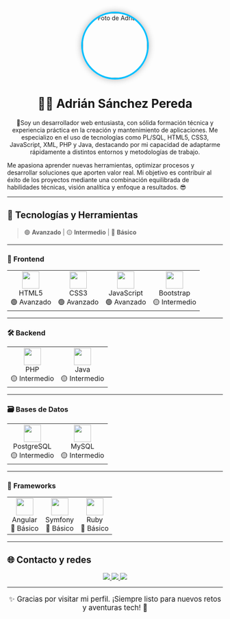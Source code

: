 <p align="center"> 
  <img src="url-de-tu-foto-de-perfil" width="150" alt="Foto de Adrián" style="border-radius: 50%; border: 4px solid #00BFFF; box-shadow: 0 0 15px rgba(0,0,0,0.3);" />
</p>

<h1 align="center">👨‍💻 Adrián Sánchez Pereda</h1>

<p align="center">
    🚀Soy un desarrollador web entusiasta, con sólida formación técnica y experiencia práctica en la creación y mantenimiento de aplicaciones. Me especializo en el uso de tecnologías como PL/SQL, HTML5, CSS3,         JavaScript, XML, PHP y Java, destacando por mi capacidad de adaptarme rápidamente a distintos entornos y metodologías de trabajo.
  
Me apasiona aprender nuevas herramientas, optimizar procesos y desarrollar soluciones que aporten valor real. Mi objetivo es contribuir al éxito de los proyectos mediante una combinación equilibrada de habilidades técnicas, visión analítica y enfoque a resultados. 😎
</p>

---

## 🧠 Tecnologías y Herramientas

> 🟢 **Avanzado** | 🟡 **Intermedio** | 🔴 **Básico**

---

### 🎨 Frontend

<table>
  <tr>
    <td align="center">
      <img src="https://cdn.jsdelivr.net/gh/devicons/devicon/icons/html5/html5-original.svg" width="40"/><br/>
      HTML5<br/>
      🟢 Avanzado
    </td>
    <td align="center">
      <img src="https://cdn.jsdelivr.net/gh/devicons/devicon/icons/css3/css3-original.svg" width="40"/><br/>
      CSS3<br/>
      🟢 Avanzado
    </td>
    <td align="center">
      <img src="https://cdn.jsdelivr.net/gh/devicons/devicon/icons/javascript/javascript-original.svg" width="40"/><br/>
      JavaScript<br/>
      🟢 Avanzado
    </td>
    <td align="center">
      <img src="https://cdn.jsdelivr.net/gh/devicons/devicon/icons/bootstrap/bootstrap-original.svg" width="40"/><br/>
      Bootstrap<br/>
      🟡 Intermedio
    </td>
  </tr>
</table>

---

### 🛠️ Backend

<table>
  <tr>
    <td align="center">
      <img src="https://cdn.jsdelivr.net/gh/devicons/devicon/icons/php/php-original.svg" width="40"/><br/>
      PHP<br/>
      🟡 Intermedio
    </td>
    <td align="center">
      <img src="https://cdn.jsdelivr.net/gh/devicons/devicon/icons/java/java-original.svg" width="40"/><br/>
      Java<br/>
      🟡 Intermedio
    </td>
  </tr>
</table>

---

### 🗃️ Bases de Datos

<table>
  <tr>
    <td align="center">
      <img src="https://cdn.jsdelivr.net/gh/devicons/devicon/icons/postgresql/postgresql-original.svg" width="40"/><br/>
      PostgreSQL<br/>
      🟡 Intermedio
    </td>
    <td align="center">
      <img src="https://cdn.jsdelivr.net/gh/devicons/devicon/icons/mysql/mysql-original.svg" width="40"/><br/>
      MySQL<br/>
      🟡 Intermedio
    </td>
  </tr>
</table>

---

### 🧩 Frameworks

<table>
  <tr>
    <td align="center">
      <img src="https://cdn.jsdelivr.net/gh/devicons/devicon/icons/angularjs/angularjs-original.svg" width="40"/><br/>
      Angular<br/>
      🔴 Básico
    </td>
    <td align="center">
      <img src="https://cdn.jsdelivr.net/gh/devicons/devicon/icons/symfony/symfony-original.svg" width="40"/><br/>
      Symfony<br/>
      🔴 Básico
    </td>
    <td align="center">
      <img src="https://cdn.jsdelivr.net/gh/devicons/devicon/icons/ruby/ruby-original.svg" width="40"/><br/>
      Ruby<br/>
      🔴 Básico
    </td>
  </tr>
</table>

---

## 🌐 Contacto y redes

<p align="center">
  <a href="https://www.linkedin.com/in/adrian-sanchez-pereda">
    <img src="https://img.shields.io/badge/LinkedIn-blue?style=for-the-badge&logo=linkedin&logoColor=white" />
  </a>
  <a href="mailto:adrianpereda@email.com">
    <img src="https://img.shields.io/badge/Gmail-D14836?style=for-the-badge&logo=gmail&logoColor=white" />
  </a>
  <a href="https://github.com/adrianpereda">
    <img src="https://img.shields.io/badge/GitHub-181717?style=for-the-badge&logo=github&logoColor=white" />
  </a>
</p>

---

<p align="center" style="font-size: 1.2em;">
  ✨ Gracias por visitar mi perfil. ¡Siempre listo para nuevos retos y aventuras tech! 🚀
</p>
